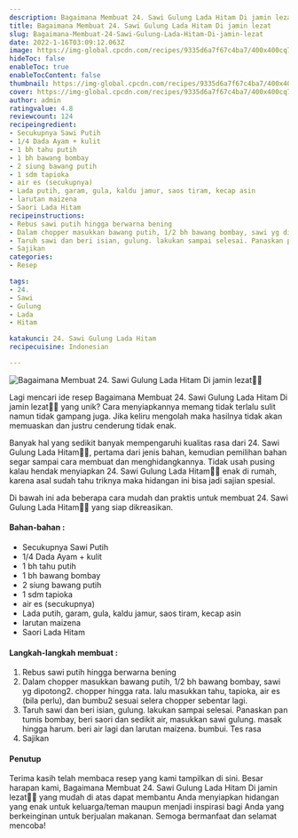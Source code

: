 ```yaml
---
description: Bagaimana Membuat 24. Sawi Gulung Lada Hitam Di jamin lezat"
title: Bagaimana Membuat 24. Sawi Gulung Lada Hitam Di jamin lezat
slug: Bagaimana-Membuat-24-Sawi-Gulung-Lada-Hitam-Di-jamin-lezat
date: 2022-1-16T03:09:12.063Z
image: https://img-global.cpcdn.com/recipes/9335d6a7f67c4ba7/400x400cq70/photo.jpg
hideToc: false
enableToc: true
enableTocContent: false
thumbnail: https://img-global.cpcdn.com/recipes/9335d6a7f67c4ba7/400x400cq70/photo.jpg
cover: https://img-global.cpcdn.com/recipes/9335d6a7f67c4ba7/400x400cq70/photo.jpg
author: admin
ratingvalue: 4.8
reviewcount: 124
recipeingredient:
- Secukupnya Sawi Putih
- 1/4 Dada Ayam + kulit
- 1 bh tahu putih
- 1 bh bawang bombay
- 2 siung bawang putih
- 1 sdm tapioka
- air es (secukupnya)
- Lada putih, garam, gula, kaldu jamur, saos tiram, kecap asin
- larutan maizena
- Saori Lada Hitam
recipeinstructions:
- Rebus sawi putih hingga berwarna bening
- Dalam chopper masukkan bawang putih, 1/2 bh bawang bombay, sawi yg dipotong2. chopper hingga rata. lalu masukkan tahu, tapioka, air es (bila perlu), dan bumbu2 sesuai selera chopper sebentar lagi.
- Taruh sawi dan beri isian, gulung. lakukan sampai selesai. Panaskan pan tumis bombay, beri saori dan sedikit air, masukkan sawi gulung. masak hingga harum. beri air lagi dan larutan maizena. bumbui. Tes rasa
- Sajikan
categories:
- Resep

tags:
- 24.
- Sawi
- Gulung
- Lada
- Hitam

katakunci: 24. Sawi Gulung Lada Hitam
recipecuisine: Indonesian

---
```


![Bagaimana Membuat 24. Sawi Gulung Lada Hitam Di jamin lezat👩‍🍳](https://img-global.cpcdn.com/recipes/9335d6a7f67c4ba7/400x400cq70/photo.jpg)

Lagi mencari ide resep Bagaimana Membuat 24. Sawi Gulung Lada Hitam Di jamin lezat👩‍🍳 yang unik? Cara menyiapkannya memang tidak terlalu sulit namun tidak gampang juga. Jika keliru mengolah maka hasilnya tidak akan memuaskan dan justru cenderung tidak enak.

Banyak hal yang sedikit banyak mempengaruhi kualitas rasa dari 24. Sawi Gulung Lada Hitam👩‍🍳, pertama dari jenis bahan, kemudian pemilihan bahan segar sampai cara membuat dan menghidangkannya. Tidak usah pusing kalau hendak menyiapkan 24. Sawi Gulung Lada Hitam👩‍🍳 enak di rumah, karena asal sudah tahu triknya maka hidangan ini bisa jadi sajian spesial.

Di bawah ini ada beberapa cara mudah dan praktis untuk membuat 24. Sawi Gulung Lada Hitam👩‍🍳 yang siap dikreasikan.

<!--inarticleads1-->

#### Bahan-bahan :

- Secukupnya Sawi Putih
- 1/4 Dada Ayam + kulit
- 1 bh tahu putih
- 1 bh bawang bombay
- 2 siung bawang putih
- 1 sdm tapioka
- air es (secukupnya)
- Lada putih, garam, gula, kaldu jamur, saos tiram, kecap asin
- larutan maizena
- Saori Lada Hitam

<!--inarticleads2-->

#### Langkah-langkah membuat :

1. Rebus sawi putih hingga berwarna bening
1. Dalam chopper masukkan bawang putih, 1/2 bh bawang bombay, sawi yg dipotong2. chopper hingga rata. lalu masukkan tahu, tapioka, air es (bila perlu), dan bumbu2 sesuai selera chopper sebentar lagi.
1. Taruh sawi dan beri isian, gulung. lakukan sampai selesai. Panaskan pan tumis bombay, beri saori dan sedikit air, masukkan sawi gulung. masak hingga harum. beri air lagi dan larutan maizena. bumbui. Tes rasa
1. Sajikan

#### Penutup

Terima kasih telah membaca resep yang kami tampilkan di sini. Besar harapan kami, Bagaimana Membuat 24. Sawi Gulung Lada Hitam Di jamin lezat👩‍🍳 yang mudah di atas dapat membantu Anda menyiapkan hidangan yang enak untuk keluarga/teman maupun menjadi inspirasi bagi Anda yang berkeinginan untuk berjualan makanan. Semoga bermanfaat dan selamat mencoba!
